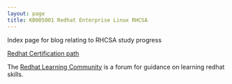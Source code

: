 ```yaml
---
layout: page
title: KB005001 Redhat Enterprise Linux RHCSA
---
```


Index page for blog relating to RHCSA study progress

[Redhat Certification path](https://learn.redhat.com/t5/Skills-Paths/Skills-paths-for-Red-Hat-Enterprise-Linux/ba-p/22444)

The [Redhat Learning Community](https://learn.redhat.com/) is a forum for guidance on learning redhat skills.
